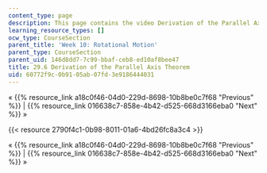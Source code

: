```yaml
---
content_type: page
description: This page contains the video Derivation of the Parallel Axis Theorem.
learning_resource_types: []
ocw_type: CourseSection
parent_title: 'Week 10: Rotational Motion'
parent_type: CourseSection
parent_uid: 146d8dd7-7c99-bbaf-ceb8-ed10af8bee47
title: 29.6 Derivation of the Parallel Axis Theorem
uid: 60772f9c-0b91-05ab-07fd-3e9186444031
---
```


« {{% resource_link a18c0f46-04d0-229d-8698-10b8be0c7f68 "Previous" %}} | {{% resource_link 016638c7-858e-4b42-d525-668d3166eba0 "Next" %}} »

{{< resource 2790f4c1-0b98-8011-01a6-4bd26fc8a3c4 >}}

« {{% resource_link a18c0f46-04d0-229d-8698-10b8be0c7f68 "Previous" %}} | {{% resource_link 016638c7-858e-4b42-d525-668d3166eba0 "Next" %}} »